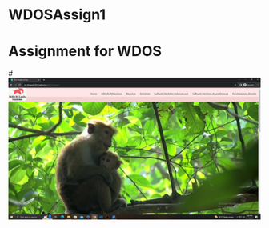 # WDOSAssign1
# Assignment for WDOS
#![Project Image](https://github.com/Bhagya010220/WDOSAssign1/blob/main/images/Screenshot%20(28).png)
